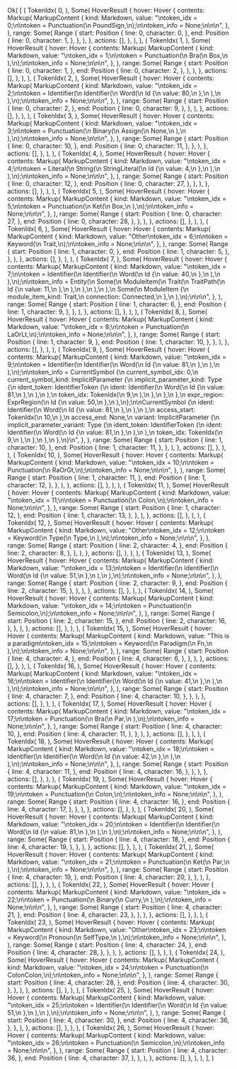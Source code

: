 Ok(
    [
        (
            TokenIdx(
                0,
            ),
            Some(
                HoverResult {
                    hover: Hover {
                        contents: Markup(
                            MarkupContent {
                                kind: Markdown,
                                value: "\ntoken_idx = 0;\n\ntoken = Punctuation(\n    PoundSign,\n);\n\ntoken_info = None;\n\n\n",
                            },
                        ),
                        range: Some(
                            Range {
                                start: Position {
                                    line: 0,
                                    character: 0,
                                },
                                end: Position {
                                    line: 0,
                                    character: 1,
                                },
                            },
                        ),
                    },
                    actions: [],
                },
            ),
        ),
        (
            TokenIdx(
                1,
            ),
            Some(
                HoverResult {
                    hover: Hover {
                        contents: Markup(
                            MarkupContent {
                                kind: Markdown,
                                value: "\ntoken_idx = 1;\n\ntoken = Punctuation(\n    Bra(\n        Box,\n    ),\n);\n\ntoken_info = None;\n\n\n",
                            },
                        ),
                        range: Some(
                            Range {
                                start: Position {
                                    line: 0,
                                    character: 1,
                                },
                                end: Position {
                                    line: 0,
                                    character: 2,
                                },
                            },
                        ),
                    },
                    actions: [],
                },
            ),
        ),
        (
            TokenIdx(
                2,
            ),
            Some(
                HoverResult {
                    hover: Hover {
                        contents: Markup(
                            MarkupContent {
                                kind: Markdown,
                                value: "\ntoken_idx = 2;\n\ntoken = Identifier(\n    Identifier(\n        Word(\n            Id {\n                value: 80,\n            },\n        ),\n    ),\n);\n\ntoken_info = None;\n\n\n",
                            },
                        ),
                        range: Some(
                            Range {
                                start: Position {
                                    line: 0,
                                    character: 2,
                                },
                                end: Position {
                                    line: 0,
                                    character: 9,
                                },
                            },
                        ),
                    },
                    actions: [],
                },
            ),
        ),
        (
            TokenIdx(
                3,
            ),
            Some(
                HoverResult {
                    hover: Hover {
                        contents: Markup(
                            MarkupContent {
                                kind: Markdown,
                                value: "\ntoken_idx = 3;\n\ntoken = Punctuation(\n    Binary(\n        Assign(\n            None,\n        ),\n    ),\n);\n\ntoken_info = None;\n\n\n",
                            },
                        ),
                        range: Some(
                            Range {
                                start: Position {
                                    line: 0,
                                    character: 10,
                                },
                                end: Position {
                                    line: 0,
                                    character: 11,
                                },
                            },
                        ),
                    },
                    actions: [],
                },
            ),
        ),
        (
            TokenIdx(
                4,
            ),
            Some(
                HoverResult {
                    hover: Hover {
                        contents: Markup(
                            MarkupContent {
                                kind: Markdown,
                                value: "\ntoken_idx = 4;\n\ntoken = Literal(\n    String(\n        StringLiteral(\n            Id {\n                value: 4,\n            },\n        ),\n    ),\n);\n\ntoken_info = None;\n\n\n",
                            },
                        ),
                        range: Some(
                            Range {
                                start: Position {
                                    line: 0,
                                    character: 12,
                                },
                                end: Position {
                                    line: 0,
                                    character: 27,
                                },
                            },
                        ),
                    },
                    actions: [],
                },
            ),
        ),
        (
            TokenIdx(
                5,
            ),
            Some(
                HoverResult {
                    hover: Hover {
                        contents: Markup(
                            MarkupContent {
                                kind: Markdown,
                                value: "\ntoken_idx = 5;\n\ntoken = Punctuation(\n    Ket(\n        Box,\n    ),\n);\n\ntoken_info = None;\n\n\n",
                            },
                        ),
                        range: Some(
                            Range {
                                start: Position {
                                    line: 0,
                                    character: 27,
                                },
                                end: Position {
                                    line: 0,
                                    character: 28,
                                },
                            },
                        ),
                    },
                    actions: [],
                },
            ),
        ),
        (
            TokenIdx(
                6,
            ),
            Some(
                HoverResult {
                    hover: Hover {
                        contents: Markup(
                            MarkupContent {
                                kind: Markdown,
                                value: "Other\ntoken_idx = 6;\n\ntoken = Keyword(\n    Trait,\n);\n\ntoken_info = None;\n\n\n",
                            },
                        ),
                        range: Some(
                            Range {
                                start: Position {
                                    line: 1,
                                    character: 0,
                                },
                                end: Position {
                                    line: 1,
                                    character: 5,
                                },
                            },
                        ),
                    },
                    actions: [],
                },
            ),
        ),
        (
            TokenIdx(
                7,
            ),
            Some(
                HoverResult {
                    hover: Hover {
                        contents: Markup(
                            MarkupContent {
                                kind: Markdown,
                                value: "\ntoken_idx = 7;\n\ntoken = Identifier(\n    Identifier(\n        Word(\n            Id {\n                value: 40,\n            },\n        ),\n    ),\n);\n\ntoken_info = Entity(\n    Some(\n        ModuleItem(\n            Trait(\n                TraitPath(\n                    Id {\n                        value: 11,\n                    },\n                ),\n            ),\n        ),\n    ),\n    Some(\n        ModuleItem {\n            module_item_kind: Trait,\n            connection: Connected,\n        },\n    ),\n);\n\n\n",
                            },
                        ),
                        range: Some(
                            Range {
                                start: Position {
                                    line: 1,
                                    character: 6,
                                },
                                end: Position {
                                    line: 1,
                                    character: 9,
                                },
                            },
                        ),
                    },
                    actions: [],
                },
            ),
        ),
        (
            TokenIdx(
                8,
            ),
            Some(
                HoverResult {
                    hover: Hover {
                        contents: Markup(
                            MarkupContent {
                                kind: Markdown,
                                value: "\ntoken_idx = 8;\n\ntoken = Punctuation(\n    LaOrLt,\n);\n\ntoken_info = None;\n\n\n",
                            },
                        ),
                        range: Some(
                            Range {
                                start: Position {
                                    line: 1,
                                    character: 9,
                                },
                                end: Position {
                                    line: 1,
                                    character: 10,
                                },
                            },
                        ),
                    },
                    actions: [],
                },
            ),
        ),
        (
            TokenIdx(
                9,
            ),
            Some(
                HoverResult {
                    hover: Hover {
                        contents: Markup(
                            MarkupContent {
                                kind: Markdown,
                                value: "\ntoken_idx = 9;\n\ntoken = Identifier(\n    Identifier(\n        Word(\n            Id {\n                value: 81,\n            },\n        ),\n    ),\n);\n\ntoken_info = CurrentSymbol {\n    current_symbol_idx: 0,\n    current_symbol_kind: ImplicitParameter {\n        implicit_parameter_kind: Type {\n            ident_token: IdentifierToken {\n                ident: Identifier(\n                    Word(\n                        Id {\n                            value: 81,\n                        },\n                    ),\n                ),\n                token_idx: TokenIdx(\n                    9,\n                ),\n            },\n        },\n    },\n    expr_region: ExprRegion(\n        Id {\n            value: 50,\n        },\n    ),\n};\n\nCurrentSymbol {\n    ident: Identifier(\n        Word(\n            Id {\n                value: 81,\n            },\n        ),\n    ),\n    access_start: TokenIdx(\n        10,\n    ),\n    access_end: None,\n    variant: ImplicitParameter {\n        implicit_parameter_variant: Type {\n            ident_token: IdentifierToken {\n                ident: Identifier(\n                    Word(\n                        Id {\n                            value: 81,\n                        },\n                    ),\n                ),\n                token_idx: TokenIdx(\n                    9,\n                ),\n            },\n        },\n    },\n}\n",
                            },
                        ),
                        range: Some(
                            Range {
                                start: Position {
                                    line: 1,
                                    character: 10,
                                },
                                end: Position {
                                    line: 1,
                                    character: 11,
                                },
                            },
                        ),
                    },
                    actions: [],
                },
            ),
        ),
        (
            TokenIdx(
                10,
            ),
            Some(
                HoverResult {
                    hover: Hover {
                        contents: Markup(
                            MarkupContent {
                                kind: Markdown,
                                value: "\ntoken_idx = 10;\n\ntoken = Punctuation(\n    RaOrGt,\n);\n\ntoken_info = None;\n\n\n",
                            },
                        ),
                        range: Some(
                            Range {
                                start: Position {
                                    line: 1,
                                    character: 11,
                                },
                                end: Position {
                                    line: 1,
                                    character: 12,
                                },
                            },
                        ),
                    },
                    actions: [],
                },
            ),
        ),
        (
            TokenIdx(
                11,
            ),
            Some(
                HoverResult {
                    hover: Hover {
                        contents: Markup(
                            MarkupContent {
                                kind: Markdown,
                                value: "\ntoken_idx = 11;\n\ntoken = Punctuation(\n    Colon,\n);\n\ntoken_info = None;\n\n\n",
                            },
                        ),
                        range: Some(
                            Range {
                                start: Position {
                                    line: 1,
                                    character: 12,
                                },
                                end: Position {
                                    line: 1,
                                    character: 13,
                                },
                            },
                        ),
                    },
                    actions: [],
                },
            ),
        ),
        (
            TokenIdx(
                12,
            ),
            Some(
                HoverResult {
                    hover: Hover {
                        contents: Markup(
                            MarkupContent {
                                kind: Markdown,
                                value: "Other\ntoken_idx = 12;\n\ntoken = Keyword(\n    Type(\n        Type,\n    ),\n);\n\ntoken_info = None;\n\n\n",
                            },
                        ),
                        range: Some(
                            Range {
                                start: Position {
                                    line: 2,
                                    character: 4,
                                },
                                end: Position {
                                    line: 2,
                                    character: 8,
                                },
                            },
                        ),
                    },
                    actions: [],
                },
            ),
        ),
        (
            TokenIdx(
                13,
            ),
            Some(
                HoverResult {
                    hover: Hover {
                        contents: Markup(
                            MarkupContent {
                                kind: Markdown,
                                value: "\ntoken_idx = 13;\n\ntoken = Identifier(\n    Identifier(\n        Word(\n            Id {\n                value: 51,\n            },\n        ),\n    ),\n);\n\ntoken_info = None;\n\n\n",
                            },
                        ),
                        range: Some(
                            Range {
                                start: Position {
                                    line: 2,
                                    character: 9,
                                },
                                end: Position {
                                    line: 2,
                                    character: 15,
                                },
                            },
                        ),
                    },
                    actions: [],
                },
            ),
        ),
        (
            TokenIdx(
                14,
            ),
            Some(
                HoverResult {
                    hover: Hover {
                        contents: Markup(
                            MarkupContent {
                                kind: Markdown,
                                value: "\ntoken_idx = 14;\n\ntoken = Punctuation(\n    Semicolon,\n);\n\ntoken_info = None;\n\n\n",
                            },
                        ),
                        range: Some(
                            Range {
                                start: Position {
                                    line: 2,
                                    character: 15,
                                },
                                end: Position {
                                    line: 2,
                                    character: 16,
                                },
                            },
                        ),
                    },
                    actions: [],
                },
            ),
        ),
        (
            TokenIdx(
                15,
            ),
            Some(
                HoverResult {
                    hover: Hover {
                        contents: Markup(
                            MarkupContent {
                                kind: Markdown,
                                value: "This is a paradigm\ntoken_idx = 15;\n\ntoken = Keyword(\n    Paradigm(\n        Fn,\n    ),\n);\n\ntoken_info = None;\n\n\n",
                            },
                        ),
                        range: Some(
                            Range {
                                start: Position {
                                    line: 4,
                                    character: 4,
                                },
                                end: Position {
                                    line: 4,
                                    character: 6,
                                },
                            },
                        ),
                    },
                    actions: [],
                },
            ),
        ),
        (
            TokenIdx(
                16,
            ),
            Some(
                HoverResult {
                    hover: Hover {
                        contents: Markup(
                            MarkupContent {
                                kind: Markdown,
                                value: "\ntoken_idx = 16;\n\ntoken = Identifier(\n    Identifier(\n        Word(\n            Id {\n                value: 41,\n            },\n        ),\n    ),\n);\n\ntoken_info = None;\n\n\n",
                            },
                        ),
                        range: Some(
                            Range {
                                start: Position {
                                    line: 4,
                                    character: 7,
                                },
                                end: Position {
                                    line: 4,
                                    character: 10,
                                },
                            },
                        ),
                    },
                    actions: [],
                },
            ),
        ),
        (
            TokenIdx(
                17,
            ),
            Some(
                HoverResult {
                    hover: Hover {
                        contents: Markup(
                            MarkupContent {
                                kind: Markdown,
                                value: "\ntoken_idx = 17;\n\ntoken = Punctuation(\n    Bra(\n        Par,\n    ),\n);\n\ntoken_info = None;\n\n\n",
                            },
                        ),
                        range: Some(
                            Range {
                                start: Position {
                                    line: 4,
                                    character: 10,
                                },
                                end: Position {
                                    line: 4,
                                    character: 11,
                                },
                            },
                        ),
                    },
                    actions: [],
                },
            ),
        ),
        (
            TokenIdx(
                18,
            ),
            Some(
                HoverResult {
                    hover: Hover {
                        contents: Markup(
                            MarkupContent {
                                kind: Markdown,
                                value: "\ntoken_idx = 18;\n\ntoken = Identifier(\n    Identifier(\n        Word(\n            Id {\n                value: 42,\n            },\n        ),\n    ),\n);\n\ntoken_info = None;\n\n\n",
                            },
                        ),
                        range: Some(
                            Range {
                                start: Position {
                                    line: 4,
                                    character: 11,
                                },
                                end: Position {
                                    line: 4,
                                    character: 16,
                                },
                            },
                        ),
                    },
                    actions: [],
                },
            ),
        ),
        (
            TokenIdx(
                19,
            ),
            Some(
                HoverResult {
                    hover: Hover {
                        contents: Markup(
                            MarkupContent {
                                kind: Markdown,
                                value: "\ntoken_idx = 19;\n\ntoken = Punctuation(\n    Colon,\n);\n\ntoken_info = None;\n\n\n",
                            },
                        ),
                        range: Some(
                            Range {
                                start: Position {
                                    line: 4,
                                    character: 16,
                                },
                                end: Position {
                                    line: 4,
                                    character: 17,
                                },
                            },
                        ),
                    },
                    actions: [],
                },
            ),
        ),
        (
            TokenIdx(
                20,
            ),
            Some(
                HoverResult {
                    hover: Hover {
                        contents: Markup(
                            MarkupContent {
                                kind: Markdown,
                                value: "\ntoken_idx = 20;\n\ntoken = Identifier(\n    Identifier(\n        Word(\n            Id {\n                value: 81,\n            },\n        ),\n    ),\n);\n\ntoken_info = None;\n\n\n",
                            },
                        ),
                        range: Some(
                            Range {
                                start: Position {
                                    line: 4,
                                    character: 18,
                                },
                                end: Position {
                                    line: 4,
                                    character: 19,
                                },
                            },
                        ),
                    },
                    actions: [],
                },
            ),
        ),
        (
            TokenIdx(
                21,
            ),
            Some(
                HoverResult {
                    hover: Hover {
                        contents: Markup(
                            MarkupContent {
                                kind: Markdown,
                                value: "\ntoken_idx = 21;\n\ntoken = Punctuation(\n    Ket(\n        Par,\n    ),\n);\n\ntoken_info = None;\n\n\n",
                            },
                        ),
                        range: Some(
                            Range {
                                start: Position {
                                    line: 4,
                                    character: 19,
                                },
                                end: Position {
                                    line: 4,
                                    character: 20,
                                },
                            },
                        ),
                    },
                    actions: [],
                },
            ),
        ),
        (
            TokenIdx(
                22,
            ),
            Some(
                HoverResult {
                    hover: Hover {
                        contents: Markup(
                            MarkupContent {
                                kind: Markdown,
                                value: "\ntoken_idx = 22;\n\ntoken = Punctuation(\n    Binary(\n        Curry,\n    ),\n);\n\ntoken_info = None;\n\n\n",
                            },
                        ),
                        range: Some(
                            Range {
                                start: Position {
                                    line: 4,
                                    character: 21,
                                },
                                end: Position {
                                    line: 4,
                                    character: 23,
                                },
                            },
                        ),
                    },
                    actions: [],
                },
            ),
        ),
        (
            TokenIdx(
                23,
            ),
            Some(
                HoverResult {
                    hover: Hover {
                        contents: Markup(
                            MarkupContent {
                                kind: Markdown,
                                value: "Other\ntoken_idx = 23;\n\ntoken = Keyword(\n    Pronoun(\n        SelfType,\n    ),\n);\n\ntoken_info = None;\n\n\n",
                            },
                        ),
                        range: Some(
                            Range {
                                start: Position {
                                    line: 4,
                                    character: 24,
                                },
                                end: Position {
                                    line: 4,
                                    character: 28,
                                },
                            },
                        ),
                    },
                    actions: [],
                },
            ),
        ),
        (
            TokenIdx(
                24,
            ),
            Some(
                HoverResult {
                    hover: Hover {
                        contents: Markup(
                            MarkupContent {
                                kind: Markdown,
                                value: "\ntoken_idx = 24;\n\ntoken = Punctuation(\n    ColonColon,\n);\n\ntoken_info = None;\n\n\n",
                            },
                        ),
                        range: Some(
                            Range {
                                start: Position {
                                    line: 4,
                                    character: 28,
                                },
                                end: Position {
                                    line: 4,
                                    character: 30,
                                },
                            },
                        ),
                    },
                    actions: [],
                },
            ),
        ),
        (
            TokenIdx(
                25,
            ),
            Some(
                HoverResult {
                    hover: Hover {
                        contents: Markup(
                            MarkupContent {
                                kind: Markdown,
                                value: "\ntoken_idx = 25;\n\ntoken = Identifier(\n    Identifier(\n        Word(\n            Id {\n                value: 51,\n            },\n        ),\n    ),\n);\n\ntoken_info = None;\n\n\n",
                            },
                        ),
                        range: Some(
                            Range {
                                start: Position {
                                    line: 4,
                                    character: 30,
                                },
                                end: Position {
                                    line: 4,
                                    character: 36,
                                },
                            },
                        ),
                    },
                    actions: [],
                },
            ),
        ),
        (
            TokenIdx(
                26,
            ),
            Some(
                HoverResult {
                    hover: Hover {
                        contents: Markup(
                            MarkupContent {
                                kind: Markdown,
                                value: "\ntoken_idx = 26;\n\ntoken = Punctuation(\n    Semicolon,\n);\n\ntoken_info = None;\n\n\n",
                            },
                        ),
                        range: Some(
                            Range {
                                start: Position {
                                    line: 4,
                                    character: 36,
                                },
                                end: Position {
                                    line: 4,
                                    character: 37,
                                },
                            },
                        ),
                    },
                    actions: [],
                },
            ),
        ),
    ],
)